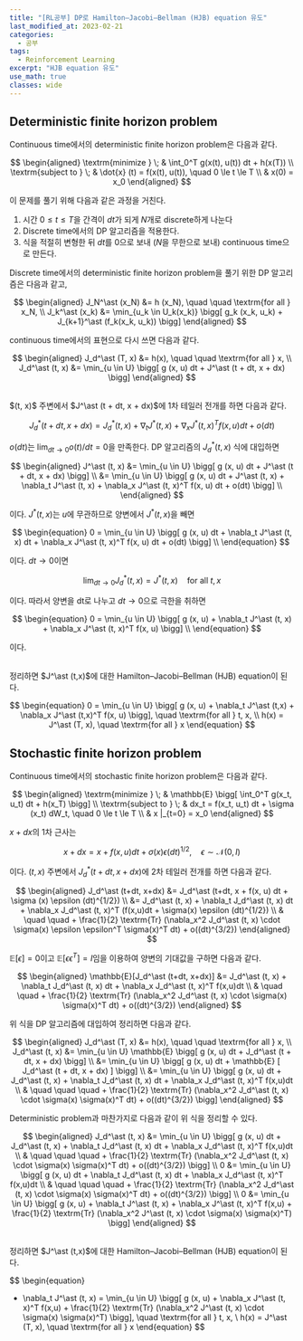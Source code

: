```yaml
---
title: "[RL공부] DP로 Hamilton–Jacobi–Bellman (HJB) equation 유도"
last_modified_at: 2023-02-21
categories:
  - 공부
tags:
  - Reinforcement Learning
excerpt: "HJB equation 유도"
use_math: true
classes: wide
---
```


## Deterministic finite horizon problem

Continuous time에서의 deterministic finite horizon problem은 다음과 같다. 

$$
\begin{aligned}
\textrm{minimize } \; & \int_0^T g(x(t), u(t)) dt + h(x(T)) \\
\textrm{subject to } \; & \dot{x} (t) = f(x(t), u(t)), \quad 0 \le t \le T \\
& x(0) = x_0
\end{aligned}
$$

이 문제를 풀기 위해 다음과 같은 과정을 거친다.

1. 시간 $0 \le t \le T$을 간격이 $dt$가 되게 $N$개로 discrete하게 나눈다
2. Discrete time에서의 DP 알고리즘을 적용한다.
3. 식을 적절히 변형한 뒤 $dt$를 0으로 보내 ($N$을 무한으로 보내) continuous time으로 만든다. 

Discrete time에서의 deterministic finite horizon problem을 풀기 위한 DP 알고리즘은 다음과 같고, 

$$
\begin{aligned}
J_N^\ast (x_N) &= h (x_N), \quad \quad \textrm{for all } x_N, \\
J_k^\ast (x_k) &= \min_{u_k \in U_k(x_k)} \bigg[ g_k (x_k, u_k) + J_{k+1}^\ast (f_k(x_k, u_k)) \bigg]
\end{aligned}
$$

continuous time에서의 표현으로 다시 쓰면 다음과 같다. 

$$
\begin{aligned}
J_d^\ast (T, x) &= h(x), \quad \quad \textrm{for all } x, \\
J_d^\ast (t, x) &= \min_{u \in U} \bigg[ g (x, u) dt + J^\ast (t + dt, x + dx) \bigg]
\end{aligned}
$$

<br>
$(t, x)$ 주변에서 $J^\ast (t + dt, x + dx)$에 1차 테일러 전개를 하면 다음과 같다.

$$
\begin{equation}
J_d^\ast (t + dt, x + dx) = J_d^\ast (t, x) + \nabla_t J^\ast (t, x) + \nabla_x J^\ast (t, x)^T f(x, u) dt + o(dt)
\end{equation}
$$

$o(dt)$는 $\lim_{dt \rightarrow 0} o(t)/dt = 0$을 만족한다. DP 알고리즘의 $J_d^\ast (t, x)$ 식에 대입하면

$$
\begin{aligned}
J^\ast (t, x) &= \min_{u \in U} \bigg[ g (x, u) dt + J^\ast (t + dt, x + dx) \bigg] \\
&= \min_{u \in U} \bigg[ g (x, u) dt + J^\ast (t, x) + \nabla_t J^\ast (t, x) + \nabla_x J^\ast (t, x)^T f(x, u) dt + o(dt) \bigg] \\
\end{aligned}
$$

이다. $J^\ast (t, x)$는 $u$에 무관하므로 양변에서 $J^\ast (t, x)$을 빼면 

$$
\begin{equation}
0 = \min_{u \in U} \bigg[ g (x, u) dt + \nabla_t J^\ast (t, x) dt + \nabla_x J^\ast (t, x)^T f(x, u) dt + o(dt) \bigg] \\
\end{equation}
$$

이다. $dt \rightarrow 0$이면 

$$
\begin{equation}
\lim_{dt \rightarrow 0} J_d^\ast (t, x) = J^\ast (t,x) \quad \textrm{for all } t, x
\end{equation}
$$

이다. 따라서 양변을 dt로 나누고 $dt \rightarrow 0$으로 극한을 취하면

$$
\begin{equation}
0 = \min_{u \in U} \bigg[ g (x, u) + \nabla_t J^\ast (t, x) + \nabla_x J^\ast (t, x)^T f(x, u) \bigg] \\
\end{equation}
$$

이다. 

<br>
정리하면 $J^\ast (t,x)$에 대한 Hamilton–Jacobi–Bellman (HJB) equation이 된다. 

$$
\begin{equation}
0 = \min_{u \in U} \bigg[ g (x, u) + \nabla_t J^\ast (t,x) + \nabla_x J^\ast (t,x)^T f(x, u) \bigg], \quad \textrm{for all } t, x, \\
h(x) = J^\ast (T, x), \quad \textrm{for all } x
\end{equation}
$$

## Stochastic finite horizon problem

Continuous time에서의 stochastic finite horizon problem은 다음과 같다. 

$$
\begin{aligned}
\textrm{minimize } \; & \mathbb{E} \bigg[ \int_0^T g(x_t, u_t) dt + h(x_T) \bigg] \\
\textrm{subject to } \; & dx_t = f(x_t, u_t) dt + \sigma (x_t) dW_t, \quad 0 \le t \le T \\
& x |_{t=0} = x_0
\end{aligned}
$$

$x + dx$의 1차 근사는

$$
\begin{equation}
x + dx = x + f(x, u) dt + \sigma (x) \epsilon (dt)^{1/2}, \quad \epsilon \sim \mathcal{N} (0, I)
\end{equation}
$$

이다. $(t, x)$ 주변에서 $J_d^\ast (t+dt, x+dx)$에 2차 테일러 전개를 하면 다음과 같다. 

$$
\begin{aligned}
J_d^\ast (t+dt, x+dx) &= J_d^\ast (t+dt, x + f(x, u) dt + \sigma (x) \epsilon (dt)^{1/2}) \\
&= J_d^\ast (t, x) + \nabla_t J_d^\ast (t, x) dt + \nabla_x J_d^\ast (t, x)^T (f(x,u)dt + \sigma(x) \epsilon (dt)^{1/2}) \\
& \quad \quad + \frac{1}{2} \textrm{Tr} (\nabla_x^2 J_d^\ast (t, x) \cdot \sigma(x) \epsilon \epsilon^T \sigma(x)^T dt) + o((dt)^{3/2})
\end{aligned}
$$

$\mathbb{E}[\epsilon] = 0$이고 $\mathbb{E} [\epsilon \epsilon^T] = I$임을 이용하여 양변의 기대값을 구하면 다음과 같다. 

$$
\begin{aligned}
\mathbb{E}[J_d^\ast (t+dt, x+dx)] &= J_d^\ast (t, x) + \nabla_t J_d^\ast (t, x) dt + \nabla_x J_d^\ast (t, x)^T f(x,u)dt \\
& \quad \quad + \frac{1}{2} \textrm{Tr} (\nabla_x^2 J_d^\ast (t, x) \cdot \sigma(x) \sigma(x)^T dt) + o((dt)^{3/2})
\end{aligned}
$$

위 식을 DP 알고리즘에 대입하여 정리하면 다음과 같다. 

$$
\begin{aligned}
J_d^\ast (T, x) &= h(x), \quad \quad \textrm{for all } x, \\
J_d^\ast (t, x) &= \min_{u \in U} \mathbb{E} \bigg[ g (x, u) dt + J_d^\ast (t + dt, x + dx) \bigg] \\
&= \min_{u \in U} \bigg[ g (x, u) dt + \mathbb{E} [ J_d^\ast (t + dt, x + dx) ] \bigg] \\
&= \min_{u \in U} \bigg[ g (x, u) dt + J_d^\ast (t, x) + \nabla_t J_d^\ast (t, x) dt + \nabla_x J_d^\ast (t, x)^T f(x,u)dt \\
& \quad \quad \quad + \frac{1}{2} \textrm{Tr} (\nabla_x^2 J_d^\ast (t, x) \cdot \sigma(x) \sigma(x)^T dt) + o((dt)^{3/2}) \bigg]
\end{aligned}
$$

Deterministic problem과 마찬가지로 다음과 같이 위 식을 정리할 수 있다. 

$$
\begin{aligned}
J_d^\ast (t, x) &= \min_{u \in U} \bigg[ g (x, u) dt + J_d^\ast (t, x) + \nabla_t J_d^\ast (t, x) dt + \nabla_x J_d^\ast (t, x)^T f(x,u)dt \\
& \quad \quad \quad + \frac{1}{2} \textrm{Tr} (\nabla_x^2 J_d^\ast (t, x) \cdot \sigma(x) \sigma(x)^T dt) + o((dt)^{3/2}) \bigg] \\
0 &= \min_{u \in U} \bigg[ g (x, u) dt + \nabla_t J_d^\ast (t, x) dt + \nabla_x J_d^\ast (t, x)^T f(x,u)dt \\
& \quad \quad \quad + \frac{1}{2} \textrm{Tr} (\nabla_x^2 J_d^\ast (t, x) \cdot \sigma(x) \sigma(x)^T dt) + o((dt)^{3/2}) \bigg] \\
0 &= \min_{u \in U} \bigg[ g (x, u) + \nabla_t J^\ast (t, x) + \nabla_x J^\ast (t, x)^T f(x,u) + \frac{1}{2} \textrm{Tr} (\nabla_x^2 J^\ast (t, x) \cdot \sigma(x) \sigma(x)^T) \bigg]
\end{aligned}
$$

<br>
정리하면 $J^\ast (t,x)$에 대한 Hamilton–Jacobi–Bellman (HJB) equation이 된다. 

$$
\begin{equation}
- \nabla_t J^\ast (t, x) = \min_{u \in U} \bigg[ g (x, u) + \nabla_x J^\ast (t, x)^T f(x,u) + \frac{1}{2} \textrm{Tr} (\nabla_x^2 J^\ast (t, x) \cdot \sigma(x) \sigma(x)^T) \bigg], \quad \textrm{for all } t, x, \\
h(x) = J^\ast (T, x), \quad \textrm{for all } x
\end{equation}
$$